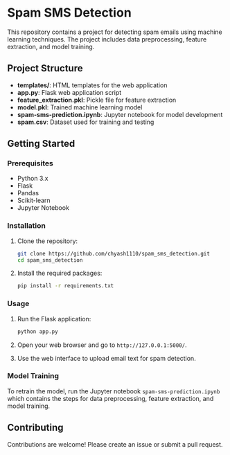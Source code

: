 # Spam SMS Detection

This repository contains a project for detecting spam emails using machine learning techniques. The project includes data preprocessing, feature extraction, and model training.

## Project Structure

- **templates/**: HTML templates for the web application
- **app.py**: Flask web application script
- **feature_extraction.pkl**: Pickle file for feature extraction
- **model.pkl**: Trained machine learning model
- **spam-sms-prediction.ipynb**: Jupyter notebook for model development
- **spam.csv**: Dataset used for training and testing

## Getting Started

### Prerequisites

- Python 3.x
- Flask
- Pandas
- Scikit-learn
- Jupyter Notebook

### Installation

1. Clone the repository:
    ```bash
    git clone https://github.com/chyash1110/spam_sms_detection.git
    cd spam_sms_detection
    ```

2. Install the required packages:
    ```bash
    pip install -r requirements.txt
    ```

### Usage

1. Run the Flask application:
    ```bash
    python app.py
    ```

2. Open your web browser and go to `http://127.0.0.1:5000/`.

3. Use the web interface to upload email text for spam detection.

### Model Training

To retrain the model, run the Jupyter notebook `spam-sms-prediction.ipynb` which contains the steps for data preprocessing, feature extraction, and model training.

## Contributing

Contributions are welcome! Please create an issue or submit a pull request.
